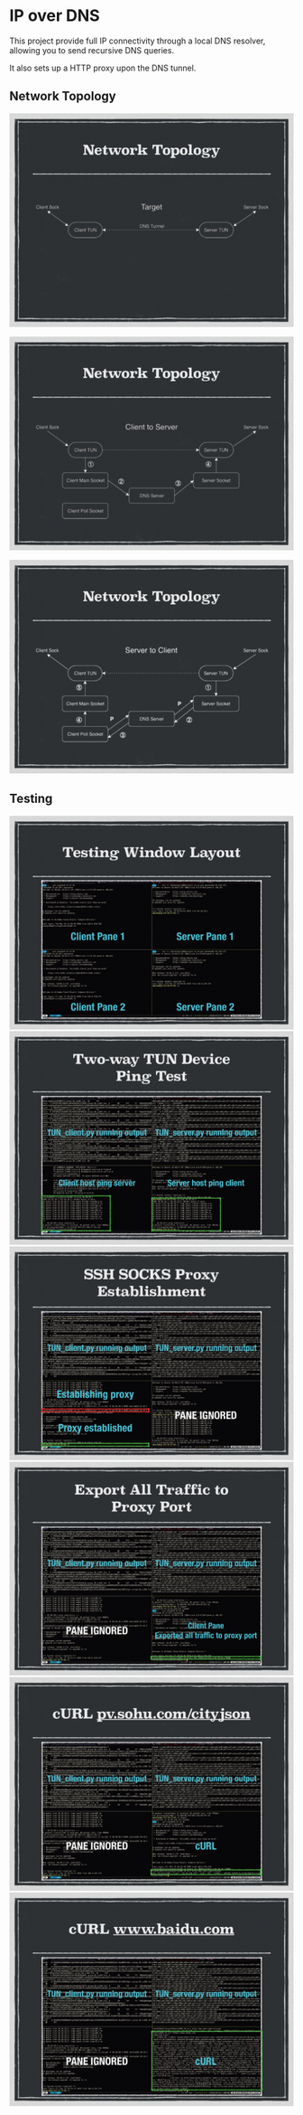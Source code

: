 # IP over DNS

This project provide full IP connectivity through a local DNS resolver, allowing you to send recursive DNS queries.

It also sets up a HTTP proxy upon the DNS tunnel.

## Network Topology

![image](https://github.com/ShawnHu98/IP_over_DNS/blob/master/fig/target.png)

![image](https://github.com/ShawnHu98/IP_over_DNS/blob/master/fig/client_to_server.png)

![image](https://github.com/ShawnHu98/IP_over_DNS/blob/master/fig/Server_to_client.png)

## Testing

![image](https://github.com/ShawnHu98/IP_over_DNS/blob/master/fig/test1.png)
![image](https://github.com/ShawnHu98/IP_over_DNS/blob/master/fig/test2.png)
![image](https://github.com/ShawnHu98/IP_over_DNS/blob/master/fig/test3.png)
![image](https://github.com/ShawnHu98/IP_over_DNS/blob/master/fig/test4.png)
![image](https://github.com/ShawnHu98/IP_over_DNS/blob/master/fig/test5.png)
![image](https://github.com/ShawnHu98/IP_over_DNS/blob/master/fig/test6.png)
